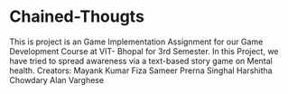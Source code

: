 # Chained-Thougts
This is project is an Game Implementation Assignment for our Game Development Course at VIT- Bhopal for 3rd Semester.  In this Project, we have tried to spread awareness via a text-based story game on Mental health.  Creators: Mayank Kumar Fiza Sameer Prerna Singhal Harshitha Chowdary Alan Varghese
